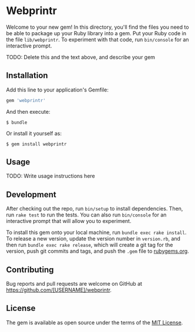 # Webprintr

Welcome to your new gem! In this directory, you'll find the files you need to be able to package up your Ruby library into a gem. Put your Ruby code in the file `lib/webprintr`. To experiment with that code, run `bin/console` for an interactive prompt.

TODO: Delete this and the text above, and describe your gem

## Installation

Add this line to your application's Gemfile:

```ruby
gem 'webprintr'
```

And then execute:

    $ bundle

Or install it yourself as:

    $ gem install webprintr

## Usage

TODO: Write usage instructions here

## Development

After checking out the repo, run `bin/setup` to install dependencies. Then, run `rake test` to run the tests. You can also run `bin/console` for an interactive prompt that will allow you to experiment.

To install this gem onto your local machine, run `bundle exec rake install`. To release a new version, update the version number in `version.rb`, and then run `bundle exec rake release`, which will create a git tag for the version, push git commits and tags, and push the `.gem` file to [rubygems.org](https://rubygems.org).

## Contributing

Bug reports and pull requests are welcome on GitHub at https://github.com/[USERNAME]/webprintr.


## License

The gem is available as open source under the terms of the [MIT License](http://opensource.org/licenses/MIT).

